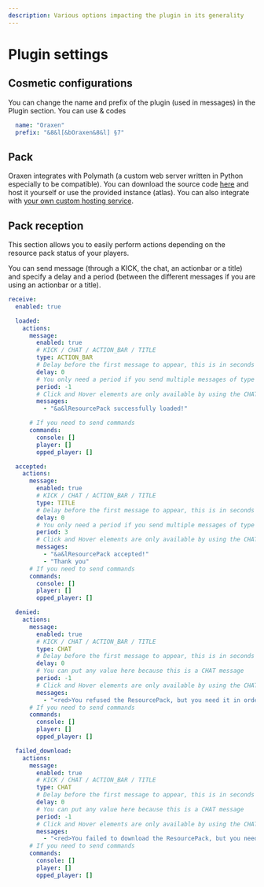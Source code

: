 ```yaml
---
description: Various options impacting the plugin in its generality
---
```


# Plugin settings

## Cosmetic configurations

You can change the name and prefix of the plugin \(used in messages\) in the Plugin section. You can use & codes 

```yaml
  name: "Oraxen"
  prefix: "&8&l[&bOraxen&8&l] §7"
```

### 

## Pack

Oraxen integrates with Polymath \(a custom web server written in Python especially to be compatible\). You can download the source code [here](https://github.com/Th0rgal/Polymath/) and host it yourself or use the provided instance \(atlas\). You can also integrate with [your own custom hosting service](../developers/custom-hosting-service.md).

## Pack reception

This section allows you to easily perform actions depending on the resource pack status of your players.

You can send message \(through a KICK, the chat, an actionbar or a title\) and specify a delay and a period \(between the different messages if you are using an actionbar or a title\).

```yaml
receive:
  enabled: true

  loaded:
    actions:
      message:
        enabled: true
        # KICK / CHAT / ACTION_BAR / TITLE
        type: ACTION_BAR
        # Delay before the first message to appear, this is in seconds
        delay: 0
        # You only need a period if you send multiple messages of type ACTION_BAR or TITLE
        period: -1
        # Click and Hover elements are only available by using the CHAT type
        messages:
          - "&a&lResourcePack successfully loaded!"

      # If you need to send commands
      commands:
        console: []
        player: []
        opped_player: []

  accepted:
    actions:
      message:
        enabled: true
        # KICK / CHAT / ACTION_BAR / TITLE
        type: TITLE
        # Delay before the first message to appear, this is in seconds
        delay: 0
        # You only need a period if you send multiple messages of type ACTION_BAR or TITLE
        period: 3
        # Click and Hover elements are only available by using the CHAT type
        messages:
          - "&a&lResourcePack accepted!"
          - "Thank you"
      # If you need to send commands
      commands:
        console: []
        player: []
        opped_player: []

  denied:
    actions:
      message:
        enabled: true
        # KICK / CHAT / ACTION_BAR / TITLE
        type: CHAT
        # Delay before the first message to appear, this is in seconds
        delay: 0
        # You can put any value here because this is a CHAT message
        period: -1
        # Click and Hover elements are only available by using the CHAT type
        messages:
          - "<red>You refused the ResourcePack, but you need it in order to see the new items. Please </red><click:run_command:/oraxen pack><hover:show_text:\"<green>Display more informations\"><green><bold>CLICK HERE</bold></hover></click> <red>or type <bold>/o pack"
      # If you need to send commands
      commands:
        console: []
        player: []
        opped_player: []

  failed_download:
    actions:
      message:
        enabled: true
        # KICK / CHAT / ACTION_BAR / TITLE
        type: CHAT
        # Delay before the first message to appear, this is in seconds
        delay: 0
        # You can put any value here because this is a CHAT message
        period: -1
        # Click and Hover elements are only available by using the CHAT type
        messages:
          - "<red>You failed to download the ResourcePack, but you need it in order to see the new items. Please </red><click:run_command:/oraxen pack getpack><hover:show_text:\"<red>/!\\ loading the resourcepack from the game can cause lags\"><red><bold>CLICK HERE</bold></hover></click> <red>to retry or type <bold>/o pack</bold> and download it from the internet"
      # If you need to send commands
      commands:
        console: []
        player: []
        opped_player: []
```



